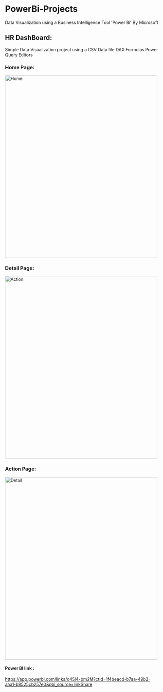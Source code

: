# PowerBi-Projects
Data Visualization using a Business Intelligence Tool 'Power Bi' By Microsoft
## HR DashBoard:
Simple Data Visualization project using a CSV Data file 
DAX Formulas
Power Query Editors
### Home Page:
<img width="500" height="600" alt="Home" src="https://github.com/ASPRAJNA/PowerBi-Projects/assets/60390104/d67d9090-9794-49a2-b55a-4e7f18bf3b8d">

### Detail Page:
<img width="500" height="600" alt="Action" src="https://github.com/ASPRAJNA/PowerBi-Projects/assets/60390104/0923d322-8c9c-4756-850f-420521a91b99">

### Action Page:
<img width="500" height="600" alt="Detail" src="https://github.com/ASPRAJNA/PowerBi-Projects/assets/60390104/1d6472af-a5a7-42ee-83b2-1d9c2e7eff94">

#### Power BI link :
https://app.powerbi.com/links/o4Sl4-bm2M?ctid=1f4beacd-b7aa-49b2-aaa1-b8525cb257e0&pbi_source=linkShare
